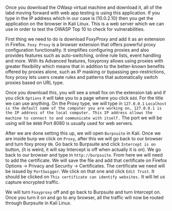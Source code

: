 Once you download the OWasp virtual machine and download it, all of the labd moving forward with web app testing is using this application. If you type in the IP address which in our case is (10.0.2.10) then you get the application on the browser in Kali Linux. This is a web server which we can use in order to test the OWASP Top 10 to check for vulnerabilities. 

First thing we need to do is download FoxyProxy and add it as an extension in Firefox. `Foxy Proxy` is a browser extension that offers powerful proxy configuration functionality. It simplifies configuring proxies and also provides features such as auto-switching, online rule lists, event handling and more. With its Advanced features, foxyproxy allows using proxies with greater flexibility which means that in addition to the better-known benefits offered by proxies alone, such as IP masking or bypassing geo-restrictions, foxy proxy lets users create rules and patterns that automatically switch proxies based on URL type. 

Once you download this, you will see a small fox on the extension tab and if you click `Options` it will take you to a page where you click `Add`. For the title we can use anything. On the Proxy type, we will type in `127.0.0.1` `Localhost is the default name of the computer you are working on, 127.0.0.1 is the IP address of the local computer. This IP address allows the machine to connect to and communicate with itself.` The port we will be using will be `8080` Port 8080 is usually used for web servers. 

After we are done setting this up, we will open `Burpsuite` in Kali. Once we are inside burp we click on `Proxy`, after this we will go back to our browser and turn foxy proxy `ON`.  Go back to Burpsuite and click `Intercept is on` button, (it is weird, it will say Intercept is off when actually it is on). We go back to our browser and type in `http://burpsuite`. From here we will need to add the certificate. We will save the file and add that certificate on Firefox Options -> Privacy and Security -> Certificates. The certificate we need will be issued by `PortSwigger`. We click on that one and click `Edit Trust`. It should be clicked on `This certificate can identify websites.` It will let us capture encrypted traffic. 

We will turn `Foxyproxy` off and go back to Burpsuite and turn Intercept on. Once you turn it on and go to any browser, all the traffic will now be routed through Burpsuite in Kali Linux. 


